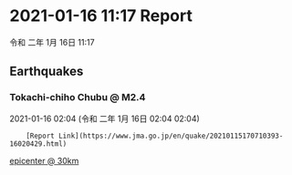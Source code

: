 # 2021-01-16 11:17 Report
令和 二年 1月 16日 11:17

## Earthquakes
### Tokachi-chiho Chubu @ M2.4
2021-01-16 02:04 (令和 二年 1月 16日 02:04 02:04)
  
        [Report Link](https://www.jma.go.jp/en/quake/20210115170710393-16020429.html)  
[epicenter @ 30km](https://www.google.com/maps/place/42°48'00%22+143°36'00%22/@42.8,143.6,17z/data=!3m1!4b1!4m5!3m4!1s0x0:0x0!8m2!3d42.8!4d143.6)